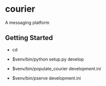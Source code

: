 courier
=======

A messaging platform

Getting Started
---------------

- cd <directory containing this file>

- $venv/bin/python setup.py develop

- $venv/bin/populate_courier development.ini

- $venv/bin/pserve development.ini
